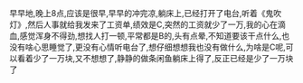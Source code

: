 早早地,晚上8点,应该是很早,早早的冲完凉,躺床上,已经打开了电台,听着《鬼吹灯》,然后人事就给我发来了工资单,绩效是C,突然的工资就少了一万,我的心在滴血,感觉浑身不得劲,想找人打一顿,平常都是B的,头有点晕,不知道要该干点什么,也没有啥心思睡觉了,更没有心情听电台了,想仔细想想我也没有做什么,为啥是C呢,可以看着少了一万块,又不想想了,静静的做条闲鱼躺床上得了,反正已经是少了一万块了



